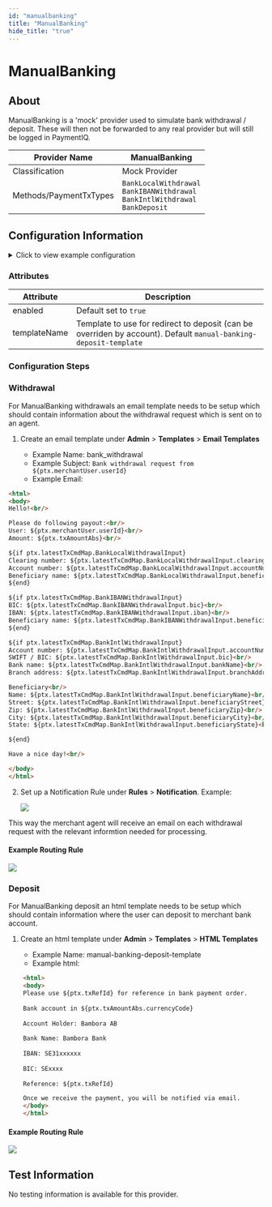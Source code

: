 ```yaml
--- 
id: "manualbanking" 
title: "ManualBanking"
hide_title: "true"
--- 
```

# ManualBanking

## About
ManualBanking is a 'mock' provider used to simulate bank withdrawal / deposit. These will then not be forwarded to any real provider but will still be logged in PaymentIQ.

| Provider Name          | ManualBanking                                                                                  |
|------------------------|------------------------------------------------------------------------------------------------|
| Classification         | Mock Provider                                                                                  |
| Methods/PaymentTxTypes | `BankLocalWithdrawal` <br/> `BankIBANWithdrawal` <br/> `BankIntlWithdrawal`<br/> `BankDeposit` |

## Configuration Information

<details>
<summary>Click to view example configuration</summary>
<br/>

```xml
<com.devcode.paymentiq.integration.bank.withdrawal.ManualBankingConfig>
  <enabled>true</enabled>
  <accounts>
    <entry>
      <string>manual_deposit_sek</string>
      <account>
        <templateName>manual_deposit_sek</templateName>
      </account>
    </entry>
    <entry>
      <string>manual_deposit_eur</string>
      <account>
        <templateName>manual_deposit_eur</templateName>
      </account>
    </entry>
    <entry>
      <string>manual_deposit_gbp</string>
      <account>
        <templateName>manual_deposit_gbp</templateName>
      </account>
    </entry>
  </accounts>
</com.devcode.paymentiq.integration.bank.withdrawal.ManualBankingConfig>
```
</details>


### Attributes

| Attribute    | Description                                                                                                      |
|--------------|------------------------------------------------------------------------------------------------------------------|
| enabled      | Default set to `true`                                                                                            |
| templateName | Template to use for redirect to deposit (can be overriden by account). Default `manual-banking-deposit-template` |

### Configuration Steps

### Withdrawal
For ManualBanking withdrawals an email template needs to be setup which should contain information about the withdrawal request which is sent on to an agent.

1. Create an email template under **Admin** > **Templates** > **Email Templates**

    - Example Name: bank_withdrawal
    - Example Subject: `Bank withdrawal request from ${ptx.merchantUser.userId}`
    - Example Email:

```html
<html>
<body>
Hello!<br/>

Please do following payout:<br/>
User: ${ptx.merchantUser.userId}<br/>
Amount: ${ptx.txAmountAbs}<br/>

${if ptx.latestTxCmdMap.BankLocalWithdrawalInput}
Clearing number: ${ptx.latestTxCmdMap.BankLocalWithdrawalInput.clearingNumber}<br/>
Account number: ${ptx.latestTxCmdMap.BankLocalWithdrawalInput.accountNumber}<br/>
Beneficiary name: ${ptx.latestTxCmdMap.BankLocalWithdrawalInput.beneficiaryName}<br/>
${end}

${if ptx.latestTxCmdMap.BankIBANWithdrawalInput}
BIC: ${ptx.latestTxCmdMap.BankIBANWithdrawalInput.bic}<br/>
IBAN: ${ptx.latestTxCmdMap.BankIBANWithdrawalInput.iban}<br/>
Beneficiary name: ${ptx.latestTxCmdMap.BankIBANWithdrawalInput.beneficiaryName}<br/>
${end}

${if ptx.latestTxCmdMap.BankIntlWithdrawalInput}
Account number: ${ptx.latestTxCmdMap.BankIntlWithdrawalInput.accountNumber}<br/>
SWIFT / BIC: ${ptx.latestTxCmdMap.BankIntlWithdrawalInput.bic}<br/>
Bank name: ${ptx.latestTxCmdMap.BankIntlWithdrawalInput.bankName}<br/>
Branch address: ${ptx.latestTxCmdMap.BankIntlWithdrawalInput.branchAddress}<br/>

Beneficiary<br/>
Name: ${ptx.latestTxCmdMap.BankIntlWithdrawalInput.beneficiaryName}<br/>
Street: ${ptx.latestTxCmdMap.BankIntlWithdrawalInput.beneficiaryStreet}<br/>
Zip: ${ptx.latestTxCmdMap.BankIntlWithdrawalInput.beneficiaryZip}<br/>
City: ${ptx.latestTxCmdMap.BankIntlWithdrawalInput.beneficiaryCity}<br/>
State: ${ptx.latestTxCmdMap.BankIntlWithdrawalInput.beneficiaryState}<br/>

${end}    

Have a nice day!<br/>

</body>
</html>
```
2. Set up a Notification Rule under **Rules** > **Notification**. Example:

    ![](/img/providers/manualbanking01.png)

This way the merchant agent will receive an email on each withdrawal request with the relevant informtion needed for processing.    

#### Example Routing Rule
![](/img/providers/routing/manualbanking.png)

### Deposit
For ManualBanking deposit an html template needs to be setup which should contain information where the user can deposit to merchant bank account.

1. Create an html template under **Admin** > **Templates** > **HTML Templates**

    - Example Name: manual-banking-deposit-template
    - Example html:
```html
    <html>
    <body>
    Please use ${ptx.txRefId} for reference in bank payment order.
    
    Bank account in ${ptx.txAmountAbs.currencyCode}
    
    Account Holder: Bambora AB
    
    Bank Name: Bambora Bank
    
    IBAN: SE31xxxxxx
    
    BIC: SExxxx
    
    Reference: ${ptx.txRefId}

    Once we receive the payment, you will be notified via email.
    </body>
    </html>
```

#### Example Routing Rule
![](/img/providers/routing/manualbanking_deposit.png)

## Test Information

No testing information is available for this provider.

